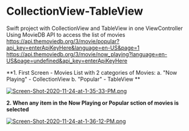 # CollectionView-TableView
Swift project with CollectionView and TableView in one ViewController
Using MovieDB API to access the list of movies
https://api.themoviedb.org/3/movie/popular?api_key=enterApiKeyHere&language=en-US&page=1
https://api.themoviedb.org/3/movie/now_playing?language=en-US&page=undefined&api_key=enterApiKeyHere

**1. First Screen - Movies List with 2 categories of Movies: 
a. "Now Playing" - CollectionView
b. "Popular" - TableView **

[![Screen-Shot-2020-11-24-at-1-35-33-PM.png](https://i.postimg.cc/66fkCzgy/Screen-Shot-2020-11-24-at-1-35-33-PM.png)](https://postimg.cc/6TTbXV9X)

**2. When any item in the Now Playing or Popular sction of movies is selected**

[![Screen-Shot-2020-11-24-at-1-36-12-PM.png](https://i.postimg.cc/j5r17JhH/Screen-Shot-2020-11-24-at-1-36-12-PM.png)](https://postimg.cc/ns0T8rgr)
